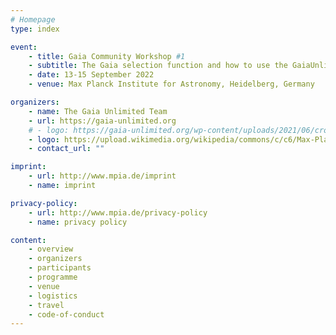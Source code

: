 ```yaml
---
# Homepage
type: index

event:
    - title: Gaia Community Workshop #1
    - subtitle: The Gaia selection function and how to use the GaiaUnlimited tools
    - date: 13-15 September 2022
    - venue: Max Planck Institute for Astronomy, Heidelberg, Germany

organizers:
    - name: The Gaia Unlimited Team
    - url: https://gaia-unlimited.org
    # - logo: https://gaia-unlimited.org/wp-content/uploads/2021/06/cropped-gaia_unlimited_logo.png
    - logo: https://upload.wikimedia.org/wikipedia/commons/c/c6/Max-Planck-Institut_f%C3%BCr_Astronomie_Logo.svg  # -- MPIA
    - contact_url: ""

imprint:
    - url: http://www.mpia.de/imprint
    - name: imprint

privacy-policy:
    - url: http://www.mpia.de/privacy-policy
    - name: privacy policy

content:
    - overview
    - organizers
    - participants
    - programme
    - venue
    - logistics
    - travel
    - code-of-conduct
---
```

